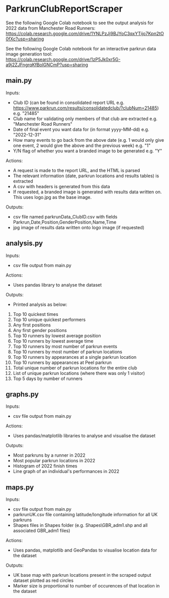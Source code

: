 # ParkrunClubReportScraper
See the following Google Colab notebook to see the output analysis for 2022 data from Manchester Road Runners:  
https://colab.research.google.com/drive/1YNLPzJj9BJYoC3qxYTijo7Kpn2tO0fXc?usp=sharing

See the following Google Colab notebook for an interactive parkrun data image generation tool:
https://colab.research.google.com/drive/1zP5Jk0xr5G-a9j2ZJFngrqKfBolGNCmP?usp=sharing

## main.py

Inputs:
- Club ID (can be found in consolidated report URL e.g. https://www.parkrun.com/results/consolidatedclub/?clubNum=21485) e.g. "21485"
- Club name for validating only members of that club are extracted e.g. "Manchester Road Runners"
- Date of final event you want data for (in format yyyy-MM-dd) e.g. "2022-12-31"
- How many events to go back from the above date (e.g. 1 would only give one event, 2 would give the above and the previous week) e.g. "1"
- Y/N flag of whether you want a branded image to be generated e.g. "Y"

Actions:
- A request is made to the report URL, and the HTML is parsed
- The relevant information (date, parkrun locations and results tables) is extracted
- A csv with headers is generated from this data
- If requested, a branded image is generated with results data written on. This uses logo.jpg as the base image.

Outputs:
- csv file named parkrunData_ClubID.csv with fields Parkrun,Date,Position,GenderPosition,Name,Time
- jpg image of results data written onto logo image (if requested)

## analysis.py
Inputs:
- csv file output from main.py 

Actions:
- Uses pandas library to analyse the dataset

Outputs:
- Printed analysis as below:
1. Top 10 quickest times
2. Top 10 unique quickest performers
3. Any first positions
4. Any first gender positions
5. Top 10 runners by lowest average position
6. Top 10 runners by lowest average time
7. Top 10 runners by most number of parkrun events
8. Top 10 runners by most number of parkrun locations
9. Top 10 runners by appearances at a single parkrun location
10. Top 10 runners by appearances at Peel parkrun
11. Total unique number of parkrun locations for the entire club
12. List of unique parkrun locations (where there was only 1 visitor)
13. Top 5 days by number of runners

## graphs.py
Inputs:
- csv file output from main.py 

Actions:
- Uses pandas/matplotlib libraries to analyse and visualise the dataset

Outputs: 
- Most parkruns by a runner in 2022
- Most popular parkrun locations in 2022
- Histogram of 2022 finish times
- Line graph of an individual's performances in 2022

## maps.py
Inputs:
- csv file output from main.py 
- parkrunUK.csv file containing latitude/longitude information for all UK parkruns
- Shapes files in Shapes folder (e.g. Shapes\GBR_adm1.shp and all associated GBR_adm1 files)

Actions:
- Uses pandas, matplotlib and GeoPandas to visualise location data for the dataset

Outputs:
- UK base map with parkrun locations present in the scraped output dataset plotted as red circles
- Marker size is proportional to number of occurences of that location in the dataset
